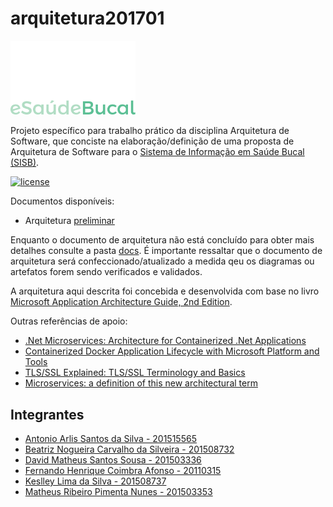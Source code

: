 # arquitetura201701

<a href="https://github.com/kyriosdata/sisb">
  <img src="https://github.com/kyriosdata/sisb/blob/master/info/logo/logo-642x380.png" alt="sisb-logo"  width="200"/>
</a>

Projeto específico para trabalho prático da disciplina Arquitetura de Software, que conciste na elaboração/definição de uma proposta de Arquitetura de Software para o [Sistema de Informação em Saúde Bucal (SISB)](https://github.com/kyriosdata/sisb).

[![license](https://img.shields.io/github/license/matheuspiment/arquitetura201701.svg)](https://github.com/matheuspiment/arquitetura201701/blob/master/LICENSE)

Documentos disponíveis:

* Arquitetura [preliminar](https://docs.google.com/document/de/1wX31X8pFJpG43R3MnWsarm4mxph_8DvxN9ocYt-6OsU/edit?usp=sharing) 

Enquanto o documento de arquitetura não está concluído para obter mais detalhes consulte a pasta [docs](https://github.com/matheuspiment/arquitetura201701/tree/master/docs). É importante ressaltar que o documento de arquitetura será confeccionado/atualizado a medida qeu os diagramas ou artefatos forem sendo verificados e validados.

A arquitetura aqui descrita foi concebida e desenvolvida com base no livro [Microsoft Application Architecture Guide, 2nd Edition](https://msdn.microsoft.com/en-us/library/ff650706.aspx.).

Outras referências de apoio:

* [.Net Microservices: Architecture for Containerized .Net Applications](https://aka.ms/microservicesebook)
* [Containerized Docker Application Lifecycle with Microsoft Platform and Tools](https://aka.ms/DockerLifeCycleeBook)
* [TLS/SSL Explained: TLS/SSL Terminology and Basics](https://dzone.com/articles/tlsssl-terminology-and-basics?edition=298023&utm_source=weekly%20digest&utm_medium=email&utm_campaign=wd%202017-05-10)
* [Microservices: a definition of this new architectural term](https://martinfowler.com/articles/microservices.html)

## Integrantes

- [Antonio Arlis Santos da Silva - 201515565](https://github.com/antlisufg)
- [Beatriz Nogueira Carvalho da Silveira - 201508732](https://github.com/BeatrizN) 
- [David Matheus Santos Sousa - 201503336](https://github.com/MSSDavid)
- [Fernando Henrique Coimbra Afonso - 20110315](https://github.com/goias5)
- [Keslley Lima da Silva - 201508737](https://github.com/keslleylima) 
- [Matheus Ribeiro Pimenta Nunes - 201503353](https://github.com/matheuspiment)
